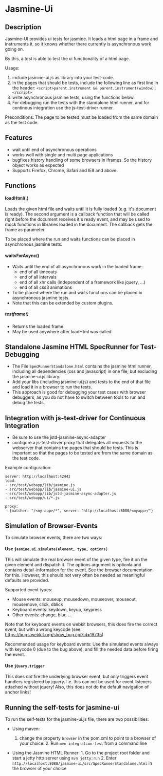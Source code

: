Jasmine-Ui
=====================

Description
-------------

Jasmine-UI provides ui tests for jasmine. It loads a html page in a frame and instruments it,
so it knows whether there currently is asynchronous work going on.

By this, a test is able to test the ui functionality of a html page.

Usage:

1. include jasmine-ui.js as library into your test-code.
2. In the pages that should be tests, include the following line as first line in the header:
   `<script>parent.instrument && parent.instrument(window);</script>`
2. write asynchronous jasmine tests, using the functions below.
3. For debugging run the tests with the standalone html runner,
   and for continous integration use the js-test-driver runner.

Preconditions:
The page to be tested must be loaded from the same domain as the test code.


Features
----------

* wait until end of asynchronous operations
* works well with single and multi page applications
* bugfixes history handling of some browsers in iframes. So the history object works as expected
* Supports Firefox, Chrome, Safari and IE8 and above.

Functions
-----------

#### loadHtml(<your-html-file>,<instrumentCallback>)
Loads the given html file and waits until it is fully loaded (e.g. it's document is ready).
The second argument is a callback function that will be called right before the document receives it's ready
event, and may be used to mock functions in libraries loaded in the document. The callback gets
the frame as parameter.

To be placed where the run and waits functions can be placed in asynchronous jasmine tests.

#### waitsForAsync()
* Waits until the end of all asynchronous work in the loaded frame:
    * end of all timeouts
    * end of all intervals
    * end of all xhr calls (independent of a framework like jquery, ...)
    * end of all css3 animations
* To be placed where the run and waits functions can be placed in asynchronous jasmine tests.
* Note that this can be extended by custom plugins.

##### testframe()
* Returns the loaded frame
* May be used anywhere after loadHtml was called.

Standalone Jasmine HTML SpecRunner for Test-Debugging
------------
* The File `SpecRunnerStandalone.html` contains the jasmine html runner, including
  all dependencies (css and javascript) in one file, but excluding the jasmine-ui.js library.
* Add your libs (including jasmine-ui.js) and tests to the end of that file and load it in a browser to run the tests.
* This approach is good for debugging your test cases with browser debuggers, as
  you do not have to switch between tools to run and debug the tests.


Integration with js-test-driver for Continuous Integration
--------------
* Be sure to use the jstd-jasmine-async-adapter
* configure a js-test-driver proxy that delegates all requests to the webserver that contains
  the pages that should be tests. This is important so that the pages to be tested are
  from the same domain as the test code.

Example configuration:


    server: http://localhost:42442
    load:
    - src/test/webapp/lib/jasmine.js
    - src/test/webapp/lib/jasmine-ui.js
    - src/test/webapp/lib/jstd-jasmine-async-adapter.js
    - src/test/webapp/ui/*.js

    proxy:
    - {matcher: "/<my-app>/*", server: "http://localhost:8080/<myapp>/"}



Simulation of Browser-Events
-------

To simulate browser events, there are two ways:

#### Use `jasmine.ui.simulate(element, type, options)`
This will simulate the real browser event of the given type, fire it on the given element and dispatch it.
The options argument is optionla and contains detail-information for the event. See the browser documentation
for this. However, this should not very often be needed as meaningful defaults are provided.


Supported event types:

- Mouse events: mouseup, mousedown, mouseover, mouseout, mousemove, click, dblick
- Keyboard events: keydown, keyup, keypress
- Other events: change, blur, ...

Note that for keyboard events on webkit browsers, this does fire the correct event, but with a wrong keycode
(see https://bugs.webkit.org/show_bug.cgi?id=16735).

Recommended usage for keyboard events:
Use the simulated events always with keycode 0 (due to the bug above), and fill the needed data before
firing the event.

#### Use `jQuery.trigger`
This does _not_ fire the underlying browser event, but only triggers
event handlers registered by jquery. I.e. this can not be used for
event listeners attached without jquery! Also, this does not do the default navigation of anchor links!

Running the self-tests for jasmine-ui
--------------
To run the self-tests for the jasmine-ui.js file, there are two possibilities:

- Using maven:
     1. change the property `browser` in the pom.xml to point to a browser of your choice.
      2. Run `mvn integration-test` from a command line

- Using the Jasmine HTML Runner:
      1. Go to the project root folder and start a jetty http server using `mvn jetty:run`
      2. Enter `http://localhost:8080/jasmine-ui/src/SpecRunnerStandalone.html` in the browser of your choice

